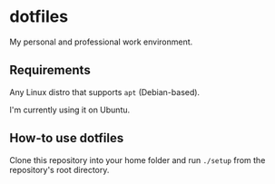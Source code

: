 # dotfiles

My personal and professional work environment.

## Requirements

Any Linux distro that supports `apt` (Debian-based).

I'm currently using it on Ubuntu.

## How-to use dotfiles

Clone this repository into your home folder and run `./setup` from the repository's root directory.

